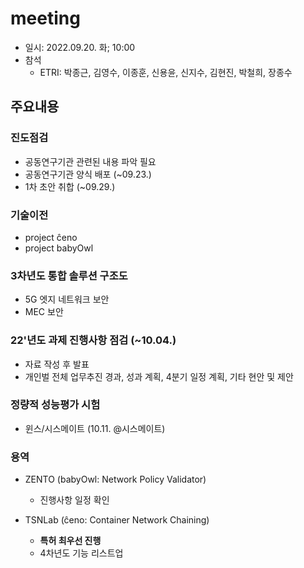 # meeting
- 일시: 2022.09.20. 화; 10:00
- 참석
  - ETRI: 박종근, 김영수, 이종훈, 신용윤, 신지수, 김현진, 박철희, 장종수

## 주요내용
### 진도점검
- 공동연구기관 관련된 내용 파악 필요
- 공동연구기관 양식 배포 (~09.23.)
- 1차 초안 취합 (~09.29.)

### 기술이전
- project ĉeno
- project babyOwl

### 3차년도 통합 솔루션 구조도
- 5G 엣지 네트워크 보안
- MEC 보안

### 22'년도 과제 진행사항 점검 (~10.04.)
- 자료 작성 후 발표
- 개인벌 전체 업무추진 경과, 성과 계획, 4분기 일정 계획, 기타 현안 및 제안

### 정량적 성능평가 시험
- 윈스/시스메이트 (10.11. @시스메이트)

### 용역
- ZENTO (babyOwl: Network Policy Validator)
  - 진행사항 일정 확인

- TSNLab (ĉeno: Container Network Chaining)
  - __특허 최우선 진행__
  - 4차년도 기능 리스트업
